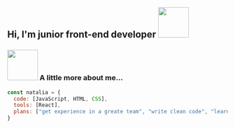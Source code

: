 <h2> Hi, I'm junior front-end developer <img src="https://media4.giphy.com/media/MeJgB3yMMwIaHmKD4z/giphy.gif?cid=ecf05e47ikasesu87h8f45t34ogg6y0xqw80sae1lc0zge0p&rid=giphy.gif&ct=g" width="70"></h2>

### <img src="https://media2.giphy.com/media/hpXdHPfFI5wTABdDx9/giphy.gif?cid=790b7611eb20229dcbb5609191742920118c93c053137df0&rid=giphy.gif&ct=g" width="70"> A little more about me...  

```javascript
const natalia = {
  code: [JavaScript, HTML, CSS],
  tools: [React],
  plans: ["get experience in a greate team", "write clean code", "learn TypeScript"]
}
```

<!--
**NataSmit/NataSmit** is a ✨ _special_ ✨ repository because its `README.md` (this file) appears on your GitHub profile.

Here are some ideas to get you started:

- 🔭 I’m currently working on ...
- 🌱 I’m currently learning ...
- 👯 I’m looking to collaborate on ...
- 🤔 I’m looking for help with ...
- 💬 Ask me about ...
- 📫 How to reach me: ...
- 😄 Pronouns: ...
- ⚡ Fun fact: ...
-->
